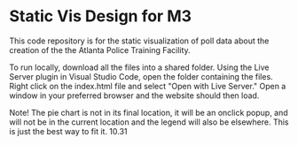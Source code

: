 # Static Vis Design for M3
This code repository is for the static visualization of poll data about the creation of the the Atlanta Police Training Facility.

To run locally, download all the files into a shared folder. Using the Live Server plugin in Visual Studio Code, open the folder containing the files. Right click on the index.html file and select "Open with Live Server." Open a window in your preferred browser and the website should then load. 

Note! The pie chart is not in its final location, it will be an onclick popup, and will not be in the current location and the legend will also be elsewhere. This is just the best way to fit it. 10.31
